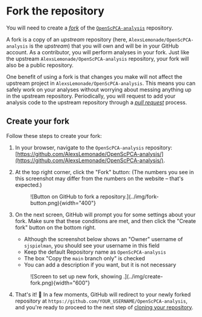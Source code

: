 # Fork the repository

You will need to create a [_fork_](https://docs.github.com/en/pull-requests/collaborating-with-pull-requests/working-with-forks/fork-a-repo#about-forks) of the [`OpenScPCA-analysis`](https://github.com/AlexsLemonade/OpenScPCA-analysis/) repository.

A fork is a copy of an _upstream_ repository (here, `AlexsLemonade/OpenScPCA-analysis` is the _upstream_) that you will own and will be in your GitHub account.
As a contributor, you will perform analyses in your fork.
Just like the upstream `AlexsLemonade/OpenScPCA-analysis` repository, your fork will also be a public repository.

One benefit of using a fork is that changes you make will not affect the upstream project in `AlexsLemonade/OpenScPCA-analysis`.
This means you can safely work on your analyses without worrying about messing anything up in the upstream repository.
Periodically, you will request to add your analysis code to the upstream repository through a [_pull request_](STUB_LINK) process.


## Create your fork

Follow these steps to create your fork:

1. In your browser, navigate to the `OpenScPCA-analysis` repository: [https://github.com/AlexsLemonade/OpenScPCA-analysis/](https://github.com/AlexsLemonade/OpenScPCA-analysis/).


1. At the top right corner, click the "Fork" button:
(The numbers you see in this screenshot may differ from the numbers on the website – that's expected.)
    <!-- keep this tabbed in to enable numbered list -->
    <figure markdown="span">
        ![Button on GitHub to fork a repository.](../img/fork-button.png){width="400"}
    </figure>


1. On the next screen, GitHub will prompt you for some settings about your fork.
Make sure that these conditions are met, and then click the "Create fork" button on the bottom right.
    - Although the screenshot below shows an "Owner" username of `sjspielman`, you should see your username in this field
    - Keep the default Repository name as `OpenScPCA-analysis`
    - The box "Copy the `main` branch only" is checked
    - You can add a description if you want, but it is not necessary
    <figure markdown="span">
        ![Screen to set up new fork, showing .](../img/create-fork.png){width="600"}
    </figure>


1. That's it! 🎉
In a few moments, GitHub will redirect to your newly forked repository at `https://github.com/YOUR_USERNAME/OpenScPCA-analysis`, and you're ready to proceed to the next step of [cloning your repository](./clone-the-repo.md).
